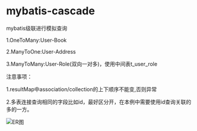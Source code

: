 # mybatis-cascade
mybatis级联进行模拟查询

1.OneToMany:User-Book

2.ManyToOne:User-Address

3.ManyToMany:User-Role(双向一对多)，使用中间表t_user_role

注意事项：

1.resultMap中association/collection的上下顺序不能变,否则异常

2.多表连接查询相同的字段比如id，最好区分开，在本例中需要使用id查询关联的多的一方。

![ER图](https://github.com/BeHappyWsz/mybatis-cascade/src/main/resources/mybatis-cascade.png "表关系ER图")
